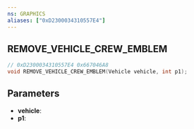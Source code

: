 ```yaml
---
ns: GRAPHICS
aliases: ["0xD2300034310557E4"]
---
```

## REMOVE_VEHICLE_CREW_EMBLEM

```c
// 0xD2300034310557E4 0x667046A8
void REMOVE_VEHICLE_CREW_EMBLEM(Vehicle vehicle, int p1);
```


## Parameters
* **vehicle**: 
* **p1**: 

